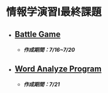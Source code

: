 # 情報学演習I最終課題

- ## [Battle Game](https://github.com/mahiro14/hw20spring/tree/master/battle)

  - ##### 作成期間：7/16~7/20
  
- ## [Word Analyze Program](https://github.com/mahiro14/hw20spring/blob/master/WordAnalyze.java)

  - ##### 作成期間：7/21
